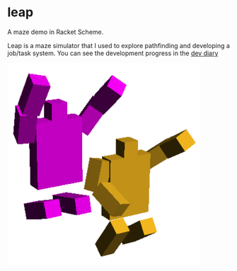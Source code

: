 # leap
A maze demo in Racket Scheme.


Leap is a maze simulator that I used to explore pathfinding and developing a job/task system. You can see the development progress in the [dev diary](https://donomii.github.io/leapingFigures)

![Leaping figures]( ohyeah.png )
